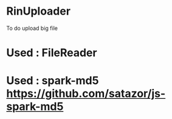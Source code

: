 # RinUploader
To do upload big file


# Used : FileReader

# Used : spark-md5 https://github.com/satazor/js-spark-md5
